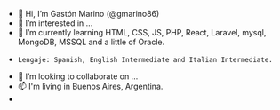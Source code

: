 - 👋 Hi, I’m Gastón Marino (@gmarino86)
- 👀 I’m interested in ...
- 🌱 I’m currently learning HTML, CSS, JS, PHP, React, Laravel, mysql, MongoDB, MSSQL and a little of Oracle.
-     Lengaje: Spanish, English Intermediate and Italian Intermediate.
- 💞️ I’m looking to collaborate on ...
- 📫 I'm living in Buenos Aires, Argentina. 
- 

<!---
gmarino86/gmarino86 is a ✨ special ✨ repository because its `README.md` (this file) appears on your GitHub profile.
You can click the Preview link to take a look at your changes.
--->
